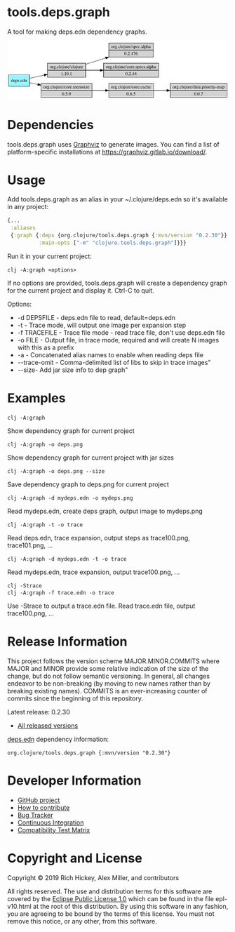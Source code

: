 tools.deps.graph
========================================

A tool for making deps.edn dependency graphs.

![Deps](deps.png)

# Dependencies

tools.deps.graph uses [Graphviz](https://www.graphviz.org/) to generate images. You can find a list of platform-specific installations at https://graphviz.gitlab.io/download/.

# Usage

Add tools.deps.graph as an alias in your ~/.clojure/deps.edn so it's available in any project:

```clojure
{...
 :aliases
 {:graph {:deps {org.clojure/tools.deps.graph {:mvn/version "0.2.30"}}
          :main-opts ["-m" "clojure.tools.deps.graph"]}}}
```

Run it in your current project:

```
clj -A:graph <options>
```

If no options are provided, tools.deps.graph will create a dependency graph for the current project and display it. Ctrl-C to quit.

Options:

* -d DEPSFILE - deps.edn file to read, default=deps.edn
* -t - Trace mode, will output one image per expansion step
* -f TRACEFILE - Trace file mode - read trace file, don't use deps.edn file
* -o FILE - Output file, in trace mode, required and will create N images with this as a prefix
* -a - Concatenated alias names to enable when reading deps file
* --trace-omit - Comma-delimited list of libs to skip in trace images"
* --size- Add jar size info to dep graph"

# Examples

```
clj -A:graph
```

Show dependency graph for current project

```
clj -A:graph -o deps.png
```

Show dependency graph for current project with jar sizes

```
clj -A:graph -o deps.png --size
```

Save dependency graph to deps.png for current project

```
clj -A:graph -d mydeps.edn -o mydeps.png
```

Read mydeps.edn, create deps graph, output image to mydeps.png

```
clj -A:graph -t -o trace
```

Read deps.edn, trace expansion, output steps as trace100.png, trace101.png, ...

```
clj -A:graph -d mydeps.edn -t -o trace
```

Read mydeps.edn, trace expansion, output trace100.png, ...

```
clj -Strace
clj -A:graph -f trace.edn -o trace
```

Use -Strace to output a trace.edn file.
Read trace.edn file, output trace100.png, ...

# Release Information

This project follows the version scheme MAJOR.MINOR.COMMITS where MAJOR and MINOR provide some relative indication of the size of the change, but do not follow semantic versioning. In general, all changes endeavor to be non-breaking (by moving to new names rather than by breaking existing names). COMMITS is an ever-increasing counter of commits since the beginning of this repository.

Latest release: 0.2.30

* [All released versions](http://search.maven.org/#search%7Cgav%7C1%7Cg%3A%22org.clojure%22%20AND%20a%3A%22tools.deps.graph%22)

[deps.edn](https://clojure.org/guides/deps_and_cli) dependency information:

```
org.clojure/tools.deps.graph {:mvn/version "0.2.30"}
```

# Developer Information

* [GitHub project](https://github.com/clojure/tools.deps.graph)
* [How to contribute](https://clojure.org/community/contributing)
* [Bug Tracker](https://dev.clojure.org/jira/browse/TDEPS)
* [Continuous Integration](https://build.clojure.org/job/tools.deps.graph/)
* [Compatibility Test Matrix](https://build.clojure.org/job/tools.deps.graph-test-matrix/)

# Copyright and License

Copyright © 2019 Rich Hickey, Alex Miller, and contributors

All rights reserved. The use and
distribution terms for this software are covered by the
[Eclipse Public License 1.0] which can be found in the file
epl-v10.html at the root of this distribution. By using this software
in any fashion, you are agreeing to be bound by the terms of this
license. You must not remove this notice, or any other, from this
software.

[Eclipse Public License 1.0]: http://opensource.org/licenses/eclipse-1.0.php
